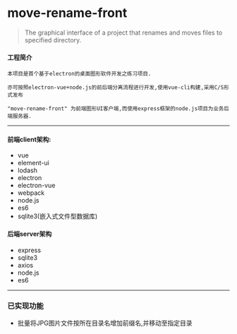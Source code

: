 # move-rename-front

> The graphical interface of a project that renames and moves files to specified directory.

#### 工程简介

	本项目是首个基于electron的桌面图形软件开发之练习项目.
	
	亦可按照electron-vue+node.js的前后端分离流程进行开发,使用vue-cli构建,采用C/S形式发布
	
	"move-rename-front" 为前端图形UI客户端,而使用express框架的node.js项目为业务后端服务器.

----------------------------------------

#### 前端client架构:

+ vue
+ element-ui
+ lodash
+ electron
+ electron-vue
+ webpack
+ node.js
+ es6
+ sqlite3(嵌入式文件型数据库)

#### 后端server架构

+ express
+ sqlite3
+ axios
+ node.js
+ es6

------------------------------------

### 已实现功能

+ 批量将JPG图片文件按所在目录名增加前缀名,并移动至指定目录
